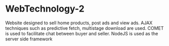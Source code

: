 # WebTechnology-2

Website designed to sell home products, post ads and view ads. AJAX techniques such as predictive fetch, multistage download are used. COMET is used to facilitate chat between buyer and seller. NodeJS is used as the server side framework
